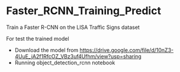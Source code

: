 # Faster_RCNN_Training_Predict
Train a Faster R-CNN on the LISA Traffic Signs dataset

For test the trained model
  - Download the model from https://drive.google.com/file/d/10nZ3-4UuE_jA2f1RfcOZ_VBz3uf4Ufhm/view?usp=sharing
  - Running object_detection_rcnn notebook
